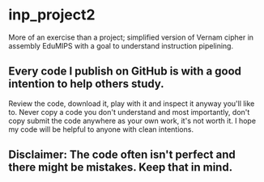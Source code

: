 # inp_project2
 More of an exercise than a project; simplified version of Vernam cipher in assembly EduMIPS with a goal to understand instruction pipelining.

## Every code I publish on GitHub is with a good intention to help others study.
Review the code, download it, play with it and inspect it anyway you'll like to. 
Never copy a code you don't understand and most importantly, don't copy submit the code anywhere as your own work, it's not worth it.
I hope my code will be helpful to anyone with clean intentions.

## Disclaimer: The code often isn't perfect and there might be mistakes. Keep that in mind.
